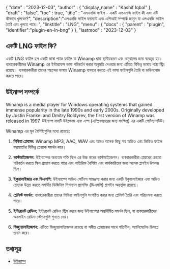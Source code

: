 {
  "date" : "2023-12-03",
  "author" : {
    "display_name" : "Kashif Iqbal"
},
  "draft" : "false",
  "toc" : true,
  "title" : "এলএনজি ফাইল - একটি এলএনজি ফাইল কী এবং এটি কীভাবে খুলবেন?",
  "description":"এলএনজি ফাইল ফরম্যাট এবং এপিআই সম্পর্কে জানুন যা এলএনজি ফাইল তৈরি এবং খুলতে পারে।",
  "linktitle" : "LNG",
  "menu" : {
    "docs" : {
      "parent" : "plugin",
      "identifier":"plugin-en-ln-bng"
}
},
  "lastmod" : "2023-12-03"
}

## একটি LNG ফাইল কি?

একটি LNG ফাইল হল একটি ভাষা প্যাক ফাইল যা Winamp দ্বারা স্থানীয়করণ এবং অনুবাদের জন্য ব্যবহৃত হয়। ব্যবহারকারীদের Winamp এর ইন্টারফেস ভাষা পরিবর্তন করার অনুমতি দেওয়ার জন্য এটিতে বিভিন্ন ভাষায় পাঠ্য স্ট্রিং রয়েছে। ব্যবহারকারীরা তাদের পছন্দের ভাষায় Winamp ব্যবহার করতে এই ভাষা ফাইলগুলি তৈরি বা ডাউনলোড করতে পারে।

## উইনাম্প সম্পর্কে

Winamp is a media player for Windows operating systems that gained immense popularity in the late 1990s and early 2000s. Originally developed by Justin Frankel and Dmitry Boldyrev, the first version of Winamp was released in 1997. উইনাম্প নামটি উইন্ডোজ এবং এম্প (এম্প্লিফায়ারের জন্য সংক্ষিপ্ত) এর একটি পোর্টম্যানটিউ।

Winamp এর মূল বৈশিষ্ট্যগুলির মধ্যে রয়েছে:

1. **মিডিয়া প্লেব্যাক:** Winamp MP3, AAC, WAV এবং আরও অনেক কিছু সহ অডিও এবং ভিডিও ফাইল ফরম্যাটের বিভিন্ন প্লেব্যাক সমর্থন করে।

2. **কাস্টমাইজেশন:** উইনাম্পের অন্যতম শক্তি ছিল এর উচ্চ স্তরের কাস্টমাইজেশন। ব্যবহারকারীরা প্লেয়ারের চেহারা পরিবর্তন করতে স্কিন প্রয়োগ করতে পারে এবং অতিরিক্ত বৈশিষ্ট্য এবং কার্যকারিতার জন্য অনেক প্লাগইন উপলব্ধ ছিল।

3. **ইকুয়ালাইজার এবং ডিএসপি:** উইন্যাম্পে অডিও সেটিংস সামঞ্জস্য করার জন্য একটি ইকুয়ালাইজার এবং অডিও প্লেব্যাক উন্নত করতে সমর্থিত ডিজিটাল সিগন্যাল প্রসেসিং (ডিএসপি) প্লাগইন অন্তর্ভুক্ত রয়েছে।

4. **প্লেলিস্ট সমর্থন:** ব্যবহারকারীরা তাদের মিডিয়া ফাইলগুলি সংগঠিত করার জন্য প্লেলিস্ট তৈরি এবং পরিচালনা করতে পারে।

5. **ইন্টারনেট রেডিও:** ইন্টারনেট রেডিও স্ট্রিম করার জন্য উইনাম্পের অন্তর্নির্মিত সমর্থন ছিল, যা ব্যবহারকারীদের অনলাইন রেডিও স্টেশনগুলি শুনতে দেয়।

6. **ভিজ্যুয়ালাইজেশন:** এটিতে ভিজ্যুয়ালাইজেশন রয়েছে যা সঙ্গীত প্লেব্যাকের সাথে গতিশীল, অ্যানিমেটেড ডিসপ্লে প্রদান করে।

## তথ্যসূত্র

 * [উইন্যাম্প](https://www.winamp.com/)

